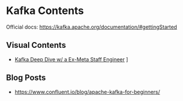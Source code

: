 # Kafka Contents

Official docs: https://kafka.apache.org/documentation/#gettingStarted


## Visual Contents

- [Kafka Deep Dive w/ a Ex-Meta Staff Engineer](https://www.youtube.com/watch?v=DU8o-OTeoCc)
]



## Blog Posts

- https://www.confluent.io/blog/apache-kafka-for-beginners/

